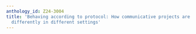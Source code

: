 ```yaml
---
anthology_id: Z24-3004
title: 'Behaving according to protocol: How communicative projects are carried out
  differently in different settings'
---
```

